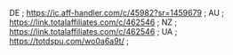 DE ; https://ic.aff-handler.com/c/45982?sr=1459679 ;
AU ; https://link.totalaffiliates.com/c/462546 ;
NZ ; https://link.totalaffiliates.com/c/462546 ;
UA ; https://totdspu.com/wo0a6a9t/ ;
